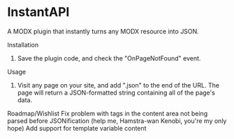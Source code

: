 InstantAPI
==========

A MODX plugin that instantly turns any MODX resource into JSON.


Installation
1. Save the plugin code, and check the "OnPageNotFound" event.


Usage
1. Visit any page on your site, and add ".json" to the end of the URL. The page will return a JSON-formatted string containing all of the page's data.


Roadmap/Wishlist
Fix problem with tags in the content area not being parsed before JSONification (help me, Hamstra-wan Kenobi, you're my only hope)
Add support for template variable content